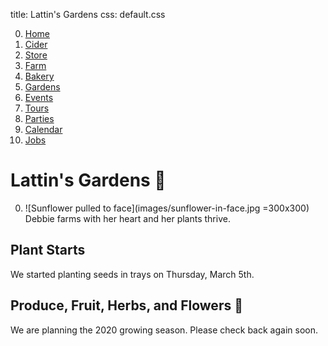 title: Lattin's Gardens
css: default.css

0. [Home](index.html)
1. [Cider](cider.html)
2. [Store](store.html)
3. [Farm](farm.html)
4. [Bakery](bakery.html)
5. [Gardens](gardens.html)
6. [Events](events.html)
7. [Tours](tours.html)
8. [Parties](parties.html)
9. [Calendar](calendar.html)
10. [Jobs](jobs.html)

# Lattin's Gardens &#x1f331;

0. ![Sunflower pulled to face](images/sunflower-in-face.jpg =300x300) \
   Debbie farms with her heart and her plants thrive.

## Plant Starts

We started planting seeds in trays on Thursday, March 5th.

## Produce, Fruit, Herbs, and Flowers &#x1f490;

We are planning the 2020 growing season.
Please check back again soon.


